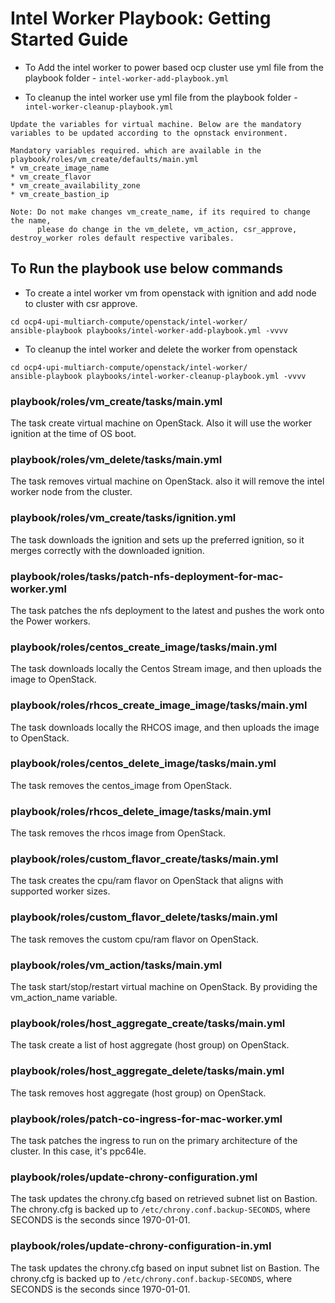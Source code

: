 # Intel Worker Playbook: Getting Started Guide

* To Add the intel worker to power based ocp cluster use yml file from the playbook folder - `intel-worker-add-playbook.yml`

* To cleanup the intel worker use yml file from the playbook folder - `intel-worker-cleanup-playbook.yml`

``` Note: 
Update the variables for virtual machine. Below are the mandatory variables to be updated according to the opnstack environment.

Mandatory variables required. which are available in the playbook/roles/vm_create/defaults/main.yml
* vm_create_image_name 
* vm_create_flavor
* vm_create_availability_zone
* vm_create_bastion_ip

Note: Do not make changes vm_create_name, if its required to change the name,
      please do change in the vm_delete, vm_action, csr_approve, destroy_worker roles default respective varibales. 
```

## To Run the playbook use below commands

* To create a intel worker vm from openstack with ignition and add node to cluster with csr approve.
```
cd ocp4-upi-multiarch-compute/openstack/intel-worker/
ansible-playbook playbooks/intel-worker-add-playbook.yml -vvvv
```
* To cleanup the intel worker and delete the worker from openstack
```
cd ocp4-upi-multiarch-compute/openstack/intel-worker/
ansible-playbook playbooks/intel-worker-cleanup-playbook.yml -vvvv
```

### playbook/roles/vm_create/tasks/main.yml

The task create virtual machine on OpenStack. Also it will use the worker ignition at the time of OS boot. 

### playbook/roles/vm_delete/tasks/main.yml

The task removes virtual machine on OpenStack. also it will remove the intel worker node from the cluster.

### playbook/roles/vm_create/tasks/ignition.yml

The task downloads the ignition and sets up the preferred ignition, so it merges correctly with the downloaded ignition.

### playbook/roles/tasks/patch-nfs-deployment-for-mac-worker.yml

The task patches the nfs deployment to the latest and pushes the work onto the Power workers.

### playbook/roles/centos_create_image/tasks/main.yml

The task downloads locally the Centos Stream image, and then uploads the image to OpenStack.

### playbook/roles/rhcos_create_image_image/tasks/main.yml

The task downloads locally the RHCOS image, and then uploads the image to OpenStack.

### playbook/roles/centos_delete_image/tasks/main.yml

The task removes the centos_image from OpenStack.

### playbook/roles/rhcos_delete_image/tasks/main.yml

The task removes the rhcos image from OpenStack.

### playbook/roles/custom_flavor_create/tasks/main.yml

The task creates the cpu/ram flavor on OpenStack that aligns with supported worker sizes.

### playbook/roles/custom_flavor_delete/tasks/main.yml

The task removes the custom cpu/ram flavor on OpenStack.

### playbook/roles/vm_action/tasks/main.yml

The task start/stop/restart virtual machine on OpenStack. By providing the vm_action_name variable.

### playbook/roles/host_aggregate_create/tasks/main.yml

The task create a list of host aggregate (host group) on OpenStack.

### playbook/roles/host_aggregate_delete/tasks/main.yml

The task removes host aggregate (host group) on OpenStack.

### playbook/roles/patch-co-ingress-for-mac-worker.yml

The task patches the ingress to run on the primary architecture of the cluster. In this case, it's ppc64le.

### playbook/roles/update-chrony-configuration.yml

The task updates the chrony.cfg based on retrieved subnet list on Bastion.
The chrony.cfg is backed up to `/etc/chrony.conf.backup-SECONDS`, where SECONDS is the seconds since 1970-01-01.

### playbook/roles/update-chrony-configuration-in.yml

The task updates the chrony.cfg based on input subnet list on Bastion.
The chrony.cfg is backed up to `/etc/chrony.conf.backup-SECONDS`, where SECONDS is the seconds since 1970-01-01.
